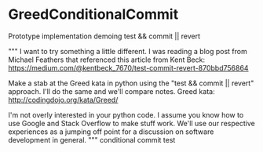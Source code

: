 # GreedConditionalCommit
Prototype implementation demoing test &amp;&amp; commit || revert

"""
I want to try something a little different. I was reading a blog post from Michael Feathers that referenced this article from Kent Beck: https://medium.com/@kentbeck_7670/test-commit-revert-870bbd756864

Make a stab at the Greed kata in python using the "test && commit || revert" approach.
I'll do the same and we'll compare notes.
Greed kata: http://codingdojo.org/kata/Greed/

I'm not overly interested in your python code. I assume you know how to use Google and Stack Overflow to make stuff work.
We'll use our respective experiences as a jumping off point for a discussion on software development in general.
"""
conditional commit test
